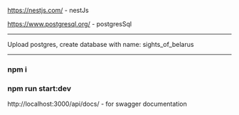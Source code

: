 <span>https://nestjs.com/ - nestJs</span>

https://www.postgresql.org/ - postgresSql
<hr>
Upload postgres, create database with name: sights_of_belarus
<hr>
<h3>npm i</h3>
<h3>npm run start:dev</h3>

<span>http://localhost:3000/api/docs/ - for swagger documentation</span>
